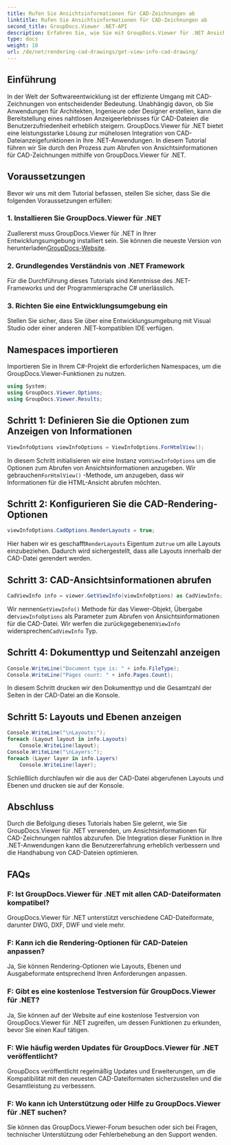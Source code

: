 ```yaml
---
title: Rufen Sie Ansichtsinformationen für CAD-Zeichnungen ab
linktitle: Rufen Sie Ansichtsinformationen für CAD-Zeichnungen ab
second_title: GroupDocs.Viewer .NET-API
description: Erfahren Sie, wie Sie mit GroupDocs.Viewer für .NET Ansichtsinformationen für CAD-Zeichnungen abrufen. Erweitern Sie Ihre .NET-Anwendungen durch nahtlose CAD-Dateiverarbeitung.
type: docs
weight: 10
url: /de/net/rendering-cad-drawings/get-view-info-cad-drawing/
---
```

## Einführung
In der Welt der Softwareentwicklung ist der effiziente Umgang mit CAD-Zeichnungen von entscheidender Bedeutung. Unabhängig davon, ob Sie Anwendungen für Architekten, Ingenieure oder Designer erstellen, kann die Bereitstellung eines nahtlosen Anzeigeerlebnisses für CAD-Dateien die Benutzerzufriedenheit erheblich steigern. GroupDocs.Viewer für .NET bietet eine leistungsstarke Lösung zur mühelosen Integration von CAD-Dateianzeigefunktionen in Ihre .NET-Anwendungen. In diesem Tutorial führen wir Sie durch den Prozess zum Abrufen von Ansichtsinformationen für CAD-Zeichnungen mithilfe von GroupDocs.Viewer für .NET.
## Voraussetzungen
Bevor wir uns mit dem Tutorial befassen, stellen Sie sicher, dass Sie die folgenden Voraussetzungen erfüllen:
### 1. Installieren Sie GroupDocs.Viewer für .NET
 Zuallererst muss GroupDocs.Viewer für .NET in Ihrer Entwicklungsumgebung installiert sein. Sie können die neueste Version von herunterladen[GroupDocs-Website](https://releases.groupdocs.com/viewer/net/).
### 2. Grundlegendes Verständnis von .NET Framework
Für die Durchführung dieses Tutorials sind Kenntnisse des .NET-Frameworks und der Programmiersprache C# unerlässlich.
### 3. Richten Sie eine Entwicklungsumgebung ein
Stellen Sie sicher, dass Sie über eine Entwicklungsumgebung mit Visual Studio oder einer anderen .NET-kompatiblen IDE verfügen.

## Namespaces importieren
Importieren Sie in Ihrem C#-Projekt die erforderlichen Namespaces, um die GroupDocs.Viewer-Funktionen zu nutzen.

```csharp
using System;
using GroupDocs.Viewer.Options;
using GroupDocs.Viewer.Results;
```

## Schritt 1: Definieren Sie die Optionen zum Anzeigen von Informationen
```csharp
ViewInfoOptions viewInfoOptions = ViewInfoOptions.ForHtmlView();
```
 In diesem Schritt initialisieren wir eine Instanz von`ViewInfoOptions` um die Optionen zum Abrufen von Ansichtsinformationen anzugeben. Wir gebrauchen`ForHtmlView()` -Methode, um anzugeben, dass wir Informationen für die HTML-Ansicht abrufen möchten.
## Schritt 2: Konfigurieren Sie die CAD-Rendering-Optionen
```csharp
viewInfoOptions.CadOptions.RenderLayouts = true;
```
 Hier haben wir es geschafft`RenderLayouts` Eigentum zu`true` um alle Layouts einzubeziehen. Dadurch wird sichergestellt, dass alle Layouts innerhalb der CAD-Datei gerendert werden.
## Schritt 3: CAD-Ansichtsinformationen abrufen
```csharp
CadViewInfo info = viewer.GetViewInfo(viewInfoOptions) as CadViewInfo;
```
 Wir nennen`GetViewInfo()` Methode für das Viewer-Objekt, Übergabe der`viewInfoOptions` als Parameter zum Abrufen von Ansichtsinformationen für die CAD-Datei. Wir werfen die zurückgegebenen`ViewInfo` widersprechen`CadViewInfo` Typ.
## Schritt 4: Dokumenttyp und Seitenzahl anzeigen
```csharp
Console.WriteLine("Document type is: " + info.FileType);
Console.WriteLine("Pages count: " + info.Pages.Count);
```
In diesem Schritt drucken wir den Dokumenttyp und die Gesamtzahl der Seiten in der CAD-Datei an die Konsole.
## Schritt 5: Layouts und Ebenen anzeigen
```csharp
Console.WriteLine("\nLayouts:");
foreach (Layout layout in info.Layouts)
    Console.WriteLine(layout);
Console.WriteLine("\nLayers:");
foreach (Layer layer in info.Layers)
    Console.WriteLine(layer);
```
Schließlich durchlaufen wir die aus der CAD-Datei abgerufenen Layouts und Ebenen und drucken sie auf der Konsole.

## Abschluss
Durch die Befolgung dieses Tutorials haben Sie gelernt, wie Sie GroupDocs.Viewer für .NET verwenden, um Ansichtsinformationen für CAD-Zeichnungen nahtlos abzurufen. Die Integration dieser Funktion in Ihre .NET-Anwendungen kann die Benutzererfahrung erheblich verbessern und die Handhabung von CAD-Dateien optimieren.
## FAQs
### F: Ist GroupDocs.Viewer für .NET mit allen CAD-Dateiformaten kompatibel?
GroupDocs.Viewer für .NET unterstützt verschiedene CAD-Dateiformate, darunter DWG, DXF, DWF und viele mehr.
### F: Kann ich die Rendering-Optionen für CAD-Dateien anpassen?
Ja, Sie können Rendering-Optionen wie Layouts, Ebenen und Ausgabeformate entsprechend Ihren Anforderungen anpassen.
### F: Gibt es eine kostenlose Testversion für GroupDocs.Viewer für .NET?
Ja, Sie können auf der Website auf eine kostenlose Testversion von GroupDocs.Viewer für .NET zugreifen, um dessen Funktionen zu erkunden, bevor Sie einen Kauf tätigen.
### F: Wie häufig werden Updates für GroupDocs.Viewer für .NET veröffentlicht?
GroupDocs veröffentlicht regelmäßig Updates und Erweiterungen, um die Kompatibilität mit den neuesten CAD-Dateiformaten sicherzustellen und die Gesamtleistung zu verbessern.
### F: Wo kann ich Unterstützung oder Hilfe zu GroupDocs.Viewer für .NET suchen?
Sie können das GroupDocs.Viewer-Forum besuchen oder sich bei Fragen, technischer Unterstützung oder Fehlerbehebung an den Support wenden.